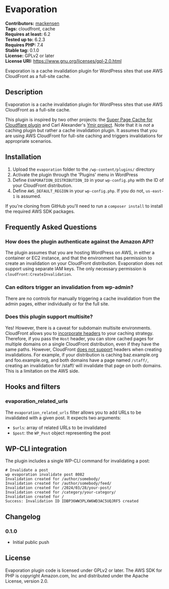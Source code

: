 # Evaporation #
**Contributors:** [mackensen](https://profiles.wordpress.org/mackensen/)  
**Tags:** cloudfront, cache  
**Requires at least:** 6.2  
**Tested up to:** 6.2.3  
**Requires PHP:** 7.4  
**Stable tag:** 0.1.0  
**License:** GPLv2 or later  
**License URI:** https://www.gnu.org/licenses/gpl-2.0.html  

Evaporation is a cache invalidation plugin for WordPress sites that use AWS CloudFront as a full-site cache.

## Description ##

Evaporation is a cache invalidation plugin for WordPress sites that use AWS CloudFront as a full-site cache.

This plugin is inspired by two other projects: the [Super Page Cache for Cloudflare plugin](https://wordpress.org/plugins/wp-cloudflare-page-cache/) and Carl Alexander's [Ymir project](https://ymirapp.com/). Note that it is *not* a caching plugin but rather a cache invalidation plugin. It assumes that you are using AWS CloudFront for full-site caching and triggers invalidations for appropriate scenarios.

## Installation ##

1. Upload the `evaporation` folder to the `/wp-content/plugins/` directory
1. Activate the plugin through the 'Plugins' menu in WordPress
1. Define `EVAPORATION_DISTRIBUTION_ID` in your `wp-config.php` with the ID of your CloudFront distribution.
1. Define `AWS_DEFAULT_REGION` in your `wp-config.php`. If you do not, `us-east-1` is assumed.

If you're cloning from GitHub you'll need to run a `composer install` to install the required AWS SDK packages.

## Frequently Asked Questions ##

### How does the plugin authenticate against the Amazon API? ###

The plugin assumes that you are hosting WordPress on AWS, in either a container or EC2 instance, and that the environment has permission to create an invalidation on your CloudFront distribution. Evaporation does not support using separate IAM keys. The only necessary permission is `cloudfront:CreateInvalidation`.

### Can editors trigger an invalidation from wp-admin? ###

There are no controls for manually triggering a cache invalidation from the admin pages, either individually or for the full site.

### Does this plugin support multisite? ###

Yes! However, there is a caveat for subdomain multisite environments. CloudFront allows you to [incorporate headers](https://docs.aws.amazon.com/AmazonCloudFront/latest/DeveloperGuide/distribution-web-values-specify.html#DownloadDistValuesForwardHeaders) to your caching strategy. Therefore, if you pass the `Host` header, you can store cached pages for multiple domains on a single CloudFront distribution, even if they have the same paths. However, CloudFront [does not support](https://docs.aws.amazon.com/AmazonCloudFront/latest/DeveloperGuide/Invalidation.html) headers when creating invalidations. For example, if your distribution is caching baz.example.org and foo.example.org, and both domains have a page named `/staff/`, creating an invalidation for /staff/ will invalidate that page on both domains. This is a limitation on the AWS side.

## Hooks and filters ##
### evaporation_related_urls ###
The `evaporation_related_urls` filter allows you to add URLs to be invalidated with a given post. It expects two arguments:

* `$urls`: array of related URLs to be invalidated
* `$post`: the `WP_Post` object representing the post

## WP-CLI integration ##
The plugin includes a single WP-CLI command for invalidating a post:

```
# Invalidate a post
wp evaporation invalidate post 8082
Invalidation created for /author/somebody/
Invalidation created for /author/somebody/feed/
Invalidation created for /2024/03/28/your-post/
Invalidation created for /category/your-category/
Invalidation created for /
Success: Invalidation ID IDBP36WW3PLXW6WD3AC5UQJRF5 created
```

## Changelog ##

### 0.1.0 ###
* Initial public push

## License ##
Evaporation plugin code is licensed under GPLv2 or later. The AWS SDK for PHP is copyright Amazon.com, Inc and distributed under the Apache License, version 2.0. 
